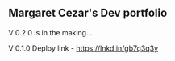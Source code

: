 ## Margaret Cezar's Dev portfolio

V 0.2.0 is in the making...

V 0.1.0 Deploy link - https://lnkd.in/gb7q3q3y
